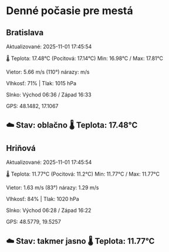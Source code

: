 ﻿# Denné počasie pre mestá

## Bratislava
Aktualizované: 2025-11-01 17:45:54

🌡️ Teplota: 17.48°C 
(Pocitová: 17.14°C)
Min: 16.98°C / Max: 17.81°C

Vietor: 5.66 m/s    (110°) 
nárazy:  m/s

Vlhkosť: 71% | Tlak: 1015 hPa

Slnko: Východ 06:36 / Západ 16:33

GPS: 48.1482, 17.1067

☁️ Stav: oblačno        🌡️ Teplota: 17.48°C
---

## Hriňová
Aktualizované: 2025-11-01 17:45:54

🌡️ Teplota: 11.77°C 
(Pocitová: 11.2°C)
Min: 11.77°C / Max: 11.77°C

Vietor: 1.63 m/s (83°)
nárazy: 1.29 m/s

Vlhkosť: 84% | Tlak: 1020 hPa

Slnko: Východ 06:28 / Západ 16:22

GPS: 48.5779, 19.5257

☁️ Stav: takmer jasno        🌡️ Teplota: 11.77°C
---
